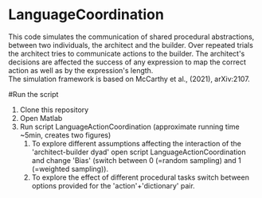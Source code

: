 # LanguageCoordination
This code simulates the communication of shared procedural abstractions, between two individuals, the architect and the builder. Over repeated trials the architect tries to communicate actions to the builder. The architect's decisions are affected the success of any expression to map the correct action as well as by the expression's length.  
The simulation framework is based on McCarthy et al., (2021), arXiv:2107.

#Run the script
1. Clone this repository
2. Open Matlab 
3. Run script LanguageActionCoordination (approximate running time ~5min, creates two figures)
   1. To explore different assumptions affecting the interaction of the 'architect-builder dyad' open script LanguageActionCoordination and change 'Bias' (switch between 0 (=random sampling) and 1 (=weighted sampling)).
   2. To explore the effect of different procedural tasks switch between options provided for the 'action'+'dictionary' pair.     
